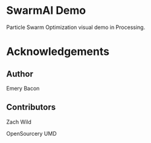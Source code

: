 # SwarmAI Demo
Particle Swarm Optimization visual demo in Processing. 

# Acknowledgements
## Author 
Emery Bacon
## Contributors
Zach Wild

OpenSourcery UMD
